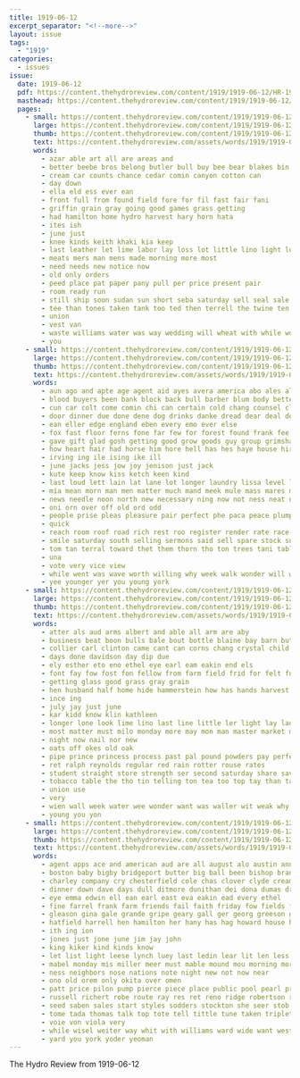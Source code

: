 ```yaml
---
title: 1919-06-12
excerpt_separator: "<!--more-->"
layout: issue
tags:
  - "1919"
categories:
  - issues
issue:
  date: 1919-06-12
  pdf: https://content.thehydroreview.com/content/1919/1919-06-12/HR-1919-06-12.pdf
  masthead: https://content.thehydroreview.com/content/1919/1919-06-12/masthead/HR-1919-06-12.jpg
  pages:
    - small: https://content.thehydroreview.com/content/1919/1919-06-12/small/HR-1919-06-12-01.jpg
      large: https://content.thehydroreview.com/content/1919/1919-06-12/large/HR-1919-06-12-01.jpg
      thumb: https://content.thehydroreview.com/content/1919/1919-06-12/thumbnails/HR-1919-06-12-01.jpg
      text: https://content.thehydroreview.com/assets/words/1919/1919-06-12/HR-1919-06-12-01.txt
      words:
        - azar able art all are areas and
        - better beebe bros belong butler bull buy bee bear blakes bin binder bring big brought bill bow boys bins best but boston
        - cream car counts chance cedar comin canyon cotton can
        - day down
        - ella eld ess ever ean
        - front full from found field fore for fil fast fair fani
        - griffin grain gray going good games grass getting
        - had hamilton home hydro harvest hary horn hata
        - ites ish
        - june just
        - knee kinds keith khaki kia keep
        - last leather let lime labor lay loss lot little lino light long ling line
        - meats mers man mens made morning more most
        - need needs new notice now
        - old only orders
        - peed place pat paper pany pull per price present pair
        - room ready run
        - still ship soon sudan sun short seba saturday sell seal sale saving seed sing suits store shirts stick steel sae supply
        - tee than tones taken tank too ted then terrell the twine ten team
        - union
        - vest van
        - waste williams water was way wedding will wheat with while work wall want weather well
        - you
    - small: https://content.thehydroreview.com/content/1919/1919-06-12/small/HR-1919-06-12-02.jpg
      large: https://content.thehydroreview.com/content/1919/1919-06-12/large/HR-1919-06-12-02.jpg
      thumb: https://content.thehydroreview.com/content/1919/1919-06-12/thumbnails/HR-1919-06-12-02.jpg
      text: https://content.thehydroreview.com/assets/words/1919/1919-06-12/HR-1919-06-12-02.txt
      words:
        - aun ago and apte age agent aid ayes avera america abo ales all are american aus ana arms aboy ach arm
        - blood buyers been bank block back bull barber blum body better black bein ball breed brought boy began boat but bear buy brain barton bay balsam bart bacheller bak bet both beetle boys bie breeding big beat bela business
        - cun car colt come comin chi can certain cold chang counsel clos china candies came call cross change colls county canton cover cake city comfort cure center carolina carry chance comes company care cot cant coll colts
        - door dinner due done dene dog drinks danke dread dear deal deel ding dout down day does dents days dam dew
        - ean eller edge england eben every emo ever else
        - fox fast floor ferns fone far few for forest found frank fee front flute flock from felt folks farmer fon face first fer fand fair fan faith forget
        - gave gift glad gosh getting good grow goods guy group grimshaw grand gold gan guess goin gum
        - how heart hair had horse him hore hell has hes haye house hire her hurry hurd hen hay hydro hai harder holden hope hande hills hill hold hot huy happy heard hour hacket hull head hicken home
        - irving ing ile ising ike ill
        - june jacks jess jow joy jenison just jack
        - kute keep know kiss ketch keen kind
        - last loud lett lain lat lane lot longer laundry lissa level loro light long lari let learned labor like lust ler loan letter limber line little look lar
        - mia mean morn man men matter much mand meek mule mass mares min mock muy mexican main monday many morning mill must med most mules motto mer mare mate mile moss mow moment might mat moore mexico money more may
        - news needle noon north new necessary ning now not ness neat nore nation name never need night
        - oni orn over off old ord odd
        - people prise pleas pleasure pair perfect phe paca peace plump paper pounds pay peabody purvis pull power pate par pack
        - quick
        - reach room roof road rich rest roo register render rate race round reg ready roen run ronda ran
        - smile saturday south selling sermons said sell spare stock subject see shorty standing silence she son shin star sat saw surprise shook shown strong sunday strain stay soon sweet size sea small sho such suek standard say sally service seen shall seems soma silas summer sire stick state short street shape sing smiles stand satchel still sur stance seem senator start six show sid sit
        - tom tan terral toward thet them thorn tho ton trees tani table thal tin talk tha thy thad tramp than the thrush then taken take till times thing thunder too tale tell tong threat tee try tome tree tex
        - una
        - vote very vice view
        - while went was wave worth willing why week walk wonder will washington welcome wear wat won willard work wich wood wheatland world wife well wal ways way wint wright wile warm with words
        - yee younger yer you young york
    - small: https://content.thehydroreview.com/content/1919/1919-06-12/small/HR-1919-06-12-03.jpg
      large: https://content.thehydroreview.com/content/1919/1919-06-12/large/HR-1919-06-12-03.jpg
      thumb: https://content.thehydroreview.com/content/1919/1919-06-12/thumbnails/HR-1919-06-12-03.jpg
      text: https://content.thehydroreview.com/assets/words/1919/1919-06-12/HR-1919-06-12-03.txt
      words:
        - atter als aud arms albert and able all arm are aby
        - business beat boon bulls bale bout bottle blaine bay barn but bottles butter blakes brown buy bee been back
        - collier carl clinton came cant can corns chang crystal child care case
        - days done davidson day dip due
        - ely esther eto eno ethel eye earl eam eakin end els
        - font fay fow fost fon fellow from farm field frid for felt full fine florida fore
        - getting glass good grass gray grain
        - hen husband half home hide hammerstein how has hands harvest her handsome hot handle hart hydro horse helen hes hom
        - ince ing
        - july jay just june
        - kar kidd know klin kathleen
        - longer lone look lime lino last line little ler light lay lady like
        - most matter must milo monday more may mon man master market mondy mar makin made mangum miss money mis mild mal mil
        - night now nail nor new
        - oats off okes old oak
        - pipe prince princess process past pal pound powders pay perfect puff paper painting poor people
        - ret ralph reynolds regular red rain rotter rouse rates
        - student straight store strength ser second saturday share save safo schoo shape selling sean surgeon sell seed screen sleep such sula sale said say star sides still sal sudan soi son
        - tobacco table the tho tin telling ton tea too top tay than tae trial thea
        - union use
        - very
        - wien wall week water wee wonder want was waller wit weak why with wheat well wife woods will win weal
        - young you yon
    - small: https://content.thehydroreview.com/content/1919/1919-06-12/small/HR-1919-06-12-04.jpg
      large: https://content.thehydroreview.com/content/1919/1919-06-12/large/HR-1919-06-12-04.jpg
      thumb: https://content.thehydroreview.com/content/1919/1919-06-12/thumbnails/HR-1919-06-12-04.jpg
      text: https://content.thehydroreview.com/assets/words/1919/1919-06-12/HR-1919-06-12-04.txt
      words:
        - agent apps ace and american aud are all august alo austin annie arlen alfalfa ane ary alee
        - boston baby bigby bridgeport butter big ball been bishop brands brother bole brings begin blend barn buyers bottom bulla bough bank bill busi but business baya blond bostic bis berger
        - charley company cry chesterfield cole chas clover clyde cream canning colony camp cris cope caller collins come charles cause crane corn can cost call cater chester crissman
        - dinner down dave days dull ditmore dunithan dei dona dumas drop does daughter dunnington day darna
        - eye emma edwin ell ean earl east eva eakin ead every ethel
        - fine farrel frank farm friends fail faith friday fow fields fare foot france faye florene field fae from fee fry fred first flint for fresh fin
        - gleason gina gale grande gripe geary gall ger georg greeson good goll general ghering garrison ghost given grass george gordon grain
        - hatfield harrell hen hamilton her hany has hag howard house hom hay helin halls had hae hoger hydro hed homa henry home horse hoffman harvest hee herndon
        - ith ing ion
        - jones just jone june jim jay john
        - king kiker kind kinds know
        - let list light leese lynch luey last ledin lear lit len less laa large lynn lester
        - mabel monday mis miller meer must mable mound mou morning more many miss mente mus made masoner money market mills
        - ness neighbors nose nations note night new not now near
        - ono old orem only okita over omen
        - patt price pilon pump pierce piece place public pool pearl pro pie ping pils past pho pure poage pour painting potter pieper pitzer pleasant
        - russell richert robe route ray res ret reno ridge robertson rule roy rowan rain
        - seed saben sales start styles sodders stockton she seer stob say saturday sage son sale strong spray shanks set seat sean sankey suh silos sunday smoke south special soar sick stuff send summer step snyder sar sund swan spain sudan stunz such steve sot sweet sister soe small simmons
        - tome tada thomas talk top tote tell tittle tune taken triplett tor them tee tarrell tha trom thing times treat tain trip tone the take touch than
        - voie von viola very
        - while wisel weiter way whit with williams ward wide want west week wayt wen wate writer wire weatherford work was wong well went wood will wife word wil
        - yard you york yoder yeoman
---
```


The Hydro Review from 1919-06-12

<!--more-->

